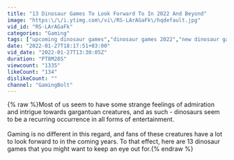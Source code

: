 ```yaml
---
title: "13 Dinosaur Games To Look Forward To In 2022 And Beyond"
image: "https:\/\/i.ytimg.com\/vi\/RS-LArAGaFk\/hqdefault.jpg"
vid_id: "RS-LArAGaFk"
categories: "Gaming"
tags: ["upcoming dinosaur games","dinosaur games 2022","new dinosaur games"]
date: "2022-01-27T18:17:51+03:00"
vid_date: "2022-01-27T13:30:05Z"
duration: "PT8M28S"
viewcount: "1335"
likeCount: "134"
dislikeCount: ""
channel: "GamingBolt"
---
```

{% raw %}Most of us seem to have some strange feelings of admiration and intrigue towards gargantuan creatures, and as such - dinosaurs seem to be a recurring occurrence in all forms of entertainment. <br /><br />Gaming is no different in this regard, and fans of these creatures have a lot to look forward to in the coming years. To that effect, here are 13 dinosaur games that you might want to keep an eye out for.{% endraw %}
